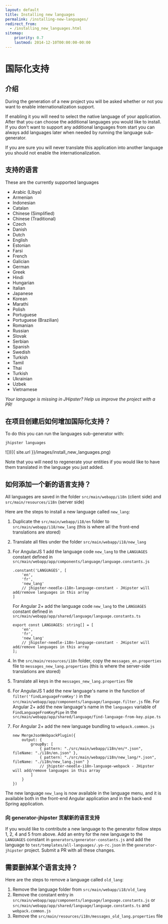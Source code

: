 ```yaml
---
layout: default
title: Installing new languages
permalink: /installing-new-languages/
redirect_from:
  - /installing_new_languages.html
sitemap:
    priority: 0.7
    lastmod: 2014-12-10T00:00:00-00:00
---
```


# <i class="fa fa-flag"></i> 国际化支持

## 介绍

During the generation of a new project you will be asked whether or not you want to enable internationalization support.

If enabling it you will need to select the native language of your application. After that you can choose the additional languages you would like to install. If you don't want to support any additional languages from start you can always add languages later when needed by running the language sub-generator.

If you are sure you will never translate this application into another language you should not enable the internationalization.

## 支持的语言

These are the currently supported languages

*   Arabic (Libya)
*   Armenian
*   Indonesian
*   Catalan
*   Chinese (Simplified)
*   Chinese (Traditional)
*   Czech
*   Danish
*   Dutch
*   English
*   Estonian
*   Farsi
*   French
*   Galician
*   German
*   Greek
*   Hindi
*   Hungarian
*   Italian
*   Japanese
*   Korean
*   Marathi
*   Polish
*   Portuguese
*   Portuguese (Brazilian)
*   Romanian
*   Russian
*   Slovak
*   Serbian
*   Spanish
*   Swedish
*   Turkish
*   Tamil
*   Thai
*   Turkish
*   Ukrainian
*   Uzbek
*   Vietnamese

_Your language is missing in JHipster? Help us improve the project with a PR!_

## 在项目创建后如何增加国际化支持？

To do this you can run the languages sub-generator with:

`jhipster languages`

![]({{ site.url }}/images/install_new_languages.png)

Note that you will need to regenerate your entities if you would like to have them translated in the language you just added.

## 如何添加一个新的语言支持？

All languages are saved in the folder `src/main/webapp/i18n` (client side) and `src/main/resources/i18n` (server side)

Here are the steps to install a new language called `new_lang`:

1.  Duplicate the `src/main/webapp/i18/en` folder to `src/main/webapp/i18/new_lang` (this is where all the front-end translations are stored)
2.  Translate all files under the folder `src/main/webapp/i18/new_lang`
3.  For AngularJS 1 add the language code `new_lang` to the `LANGUAGES` constant defined in `src/main/webapp/app/components/language/language.constants.js`

        .constant('LANGUAGES', [
            'en',
            'fr',
            'new_lang'
            // jhipster-needle-i18n-language-constant - JHipster will add/remove languages in this array
        ]

    For Angular 2+ add the language code `new_lang` to the `LANGUAGES` constant defined in `src/main/webapp/app/shared/language/language.constants.ts`

        export const LANGUAGES: string[] = [
            'en',
            'fr',
            'new_lang'
            // jhipster-needle-i18n-language-constant - JHipster will add/remove languages in this array
        ];

4.  In the `src/main/resources/i18n` folder, copy the `messages_en.properties` file to `messages_new_lang.properties` (this is where the server-side translations are stored)
5.  Translate all keys in the `messages_new_lang.properties` file
6.  For AngularJS 1 add the new language's name in the function of `filter('findLanguageFromKey')` in the `src/main/webapp/app/components/language/language.filter.js` file. For Angular 2+ add the new language's name in the `languages` variable of `FindLanguageFromKeyPipe` in the `src/main/webapp/app/shared/language/find-language-from-key.pipe.ts`
7.  For Angular 2+ add the new language bundling to `webpack.common.js`

        new MergeJsonWebpackPlugin({
            output: {
                groupBy: [
                    { pattern: "./src/main/webapp/i18n/en/*.json", fileName: "./i18n/en.json" },
                    { pattern: "./src/main/webapp/i18n/new_lang/*.json", fileName: "./i18n/new_lang.json" }
                    // jhipster-needle-i18n-language-webpack - JHipster will add/remove languages in this array
                ]
            }
        })


The new language `new_lang` is now available in the language menu, and it is available both in the front-end Angular application and in the back-end Spring application.

### 向 generator-jhipster 贡献新的语言支持

If you would like to contribute a new language to the generator follow steps 1, 2, 4 and 5 from above. Add an entry for the new language to the `LANGUAGES` constant in `generators/generator-constants.js` and add the language to `test/templates/all-languages/.yo-rc.json` in the `generator-jhipster` project. Submit a PR with all these changes.

## 需要删掉某个语言支持？

Here are the steps to remove a language called `old_lang`:
 
1.  Remove the language folder from `src/main/webapp/i18/old_lang`
2.  Remove the constant entry in `src/main/webapp/app/components/language/language.constants.js` or `src/main/webapp/app/shared/language/language.constants.ts` and `webpack.common.js`
3.  Remove the `src/main/resources/i18n/messages_old_lang.properties` file
